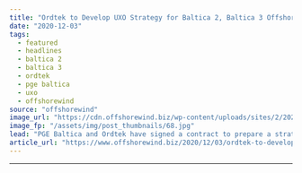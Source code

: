 ```yaml
---
title: "Ordtek to Develop UXO Strategy for Baltica 2, Baltica 3 Offshore Wind Farms"
date: "2020-12-03"
tags: 
  - featured
  - headlines
  - baltica 2
  - baltica 3
  - ordtek
  - pge baltica
  - uxo
  - offshorewind
source: "offshorewind"
image_url: "https://cdn.offshorewind.biz/wp-content/uploads/sites/2/2020/12/03160002/%C3%98rsted-offshore-wind-farm.jpg"
image_fp: "/assets/img/post_thumbnails/68.jpg"
lead: "PGE Baltica and Ordtek have signed a contract to prepare a strategy that will"
article_url: "https://www.offshorewind.biz/2020/12/03/ordtek-to-develop-uxo-strategy-for-baltica-2-baltica-3-offshore-wind-farms/"
---
```


---
